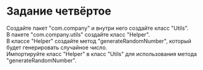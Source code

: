 # Задание четвёртое

Создайте пакет "com.company" и внутри него создайте класс "Utils".  
В пакете "com.company.utils" создайте класс "Helper".  
В классе "Helper" создайте метод "generateRandomNumber", который будет генерировать случайное число.  
Импортируйте класс "Helper" в класс "Utils" для использования метода "generateRandomNumber".

